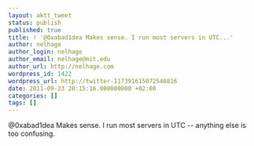```yaml
---
layout: aktt_tweet
status: publish
published: true
title: ! '@0xabad1dea Makes sense. I run most servers in UTC...'
author: nelhage
author_login: nelhage
author_email: nelhage@mit.edu
author_url: http://nelhage.com
wordpress_id: 1422
wordpress_url: http://twitter-117391615072546816
date: 2011-09-23 20:15:16.000000000 +02:00
categories: []
tags: []
---
```

@0xabad1dea Makes sense. I run most servers in UTC -- anything else is too confusing.
